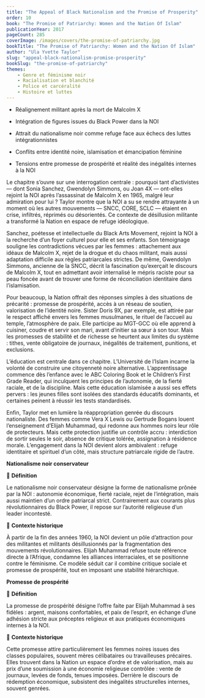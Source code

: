 ```yaml
---
title: "The Appeal of Black Nationalism and the Promise of Prosperity"
order: 10
book: "The Promise of Patriarchy: Women and the Nation Of Islam"
publicationYear: 2017
pageCount: 285
coverImage: /images/covers/the-promise-of-patriarchy.jpg
bookTitle: "The Promise of Patriarchy: Women and the Nation Of Islam"
author: "Ula Yvette Taylor"
slug: "appeal-black-nationalism-promise-prosperity"
bookSlug: "the-promise-of-patriarchy"
themes: 
    - Genre et féminisme noir
    - Racialisation et blanchité
    - Police et carcéralité
    - Histoire et luttes
---
```


<!--themes:start-->
- Réalignement militant après la mort de Malcolm X

- Intégration de figures issues du Black Power dans la NOI

- Attrait du nationalisme noir comme refuge face aux échecs des luttes intégrationnistes

- Conflits entre identité noire, islamisation et émancipation féminine

- Tensions entre promesse de prospérité et réalité des inégalités internes à la NOI
<!--themes:end-->

<!--summary:start-->
Le chapitre s’ouvre sur une interrogation centrale : pourquoi tant d’activistes — dont Sonia Sanchez, Gwendolyn Simmons, ou Joan 4X — ont-elles rejoint la NOI après l’assassinat de Malcolm X en 1965, malgré leur admiration pour lui ? Taylor montre que la NOI a su se rendre attrayante à un moment où les autres mouvements — SNCC, CORE, SCLC — étaient en crise, infiltrés, réprimés ou désorientés. Ce contexte de désillusion militante a transformé la Nation en espace de refuge idéologique.

Sanchez, poétesse et intellectuelle du Black Arts Movement, rejoint la NOI à la recherche d’un foyer culturel pour elle et ses enfants. Son témoignage souligne les contradictions vécues par les femmes : attachement aux idéaux de Malcolm X, rejet de la drogue et du chaos militant, mais aussi adaptation difficile aux règles patriarcales strictes. De même, Gwendolyn Simmons, ancienne de la SNCC, décrit la fascination qu’exerçait le discours de Malcolm X, tout en admettant avoir internalisé le mépris raciste pour sa peau foncée avant de trouver une forme de réconciliation identitaire dans l’islamisation.

Pour beaucoup, la Nation offrait des réponses simples à des situations de précarité : promesse de prospérité, accès à un réseau de soutien, valorisation de l’identité noire. Sister Doris 9X, par exemple, est attirée par le respect affiché envers les femmes musulmanes, le rituel de l’accueil au temple, l’atmosphère de paix. Elle participe au MGT-GCC où elle apprend à cuisiner, coudre et servir son mari, avant d’initier sa sœur à son tour. Mais les promesses de stabilité et de richesse se heurtent aux limites du système : tithes, vente obligatoire de journaux, inégalités de traitement, punitions, et exclusions.

L’éducation est centrale dans ce chapitre. L’Université de l’Islam incarne la volonté de construire une citoyenneté noire alternative. L’apprentissage commence dès l’enfance avec le ABC Coloring Book et le Children’s First Grade Reader, qui inculquent les principes de l’autonomie, de la fierté raciale, et de la discipline. Mais cette éducation islamisée a aussi ses effets pervers : les jeunes filles sont isolées des standards éducatifs dominants, et certaines peinent à réussir les tests standardisés.

Enfin, Taylor met en lumière la réappropriation genrée du discours nationaliste. Des femmes comme Vera X Lewis ou Gertrude Bogans louent l’enseignement d’Elijah Muhammad, qui redonne aux hommes noirs leur rôle de protecteurs. Mais cette protection justifie un contrôle accru : interdiction de sortir seules le soir, absence de critique tolérée, assignation à résidence morale. L’engagement dans la NOI devient alors ambivalent : refuge identitaire et spirituel d’un côté, mais structure patriarcale rigide de l’autre.
<!--summary:end-->

<!--concepts:start-->
**Nationalisme noir conservateur**

🔹 **Définition**

Le nationalisme noir conservateur désigne la forme de nationalisme prônée par la NOI : autonomie économique, fierté raciale, rejet de l’intégration, mais aussi maintien d’un ordre patriarcal strict. Contrairement aux courants plus révolutionnaires du Black Power, il repose sur l’autorité religieuse d’un leader incontesté.

🔹 **Contexte historique**

À partir de la fin des années 1960, la NOI devient un pôle d’attraction pour des militantes et militants désillusionnés par la fragmentation des mouvements révolutionnaires. Elijah Muhammad refuse toute référence directe à l’Afrique, condamne les alliances interraciales, et se positionne contre le féminisme. Ce modèle séduit car il combine critique sociale et promesse de prospérité, tout en imposant une stabilité hiérarchique.


**Promesse de prospérité**

🔹 **Définition**

La promesse de prospérité désigne l’offre faite par Elijah Muhammad à ses fidèles : argent, maisons confortables, et paix de l’esprit, en échange d’une adhésion stricte aux préceptes religieux et aux pratiques économiques internes à la NOI.

🔹 **Contexte historique**

Cette promesse attire particulièrement les femmes noires issues des classes populaires, souvent mères célibataires ou travailleuses précaires. Elles trouvent dans la Nation un espace d’ordre et de valorisation, mais au prix d’une soumission à une économie religieuse contrôlée : vente de journaux, levées de fonds, tenues imposées. Derrière le discours de rédemption économique, subsistent des inégalités structurelles internes, souvent genrées.
<!--concepts:end-->
